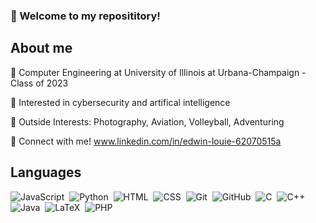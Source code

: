 ### 👋 Welcome to my reposititory!

## About me
:book: Computer Engineering at University of Illinois at Urbana-Champaign - Class of 2023

:thought_balloon:	 Interested in cybersecurity and artifical intelligence

:blue_heart:	Outside Interests: Photography, Aviation, Volleyball, Adventuring

:handshake: Connect with me! www.linkedin.com/in/edwin-louie-62070515a

## Languages
![JavaScript](https://img.shields.io/badge/-JavaScript-333333?style=flat&logo=javascript)&nbsp;
![Python](https://img.shields.io/badge/-Python-333333?style=flat&logo=python)&nbsp;
![HTML](https://img.shields.io/badge/-HTML-333333?style=flat&logo=HTML5)&nbsp;
![CSS](https://img.shields.io/badge/-CSS-333333?style=flat&logo=CSS3&logoColor=1572B6)&nbsp;
![Git](https://img.shields.io/badge/-Git-333333?style=flat&logo=git)&nbsp;
![GitHub](https://img.shields.io/badge/-GitHub-333333?style=flat&logo=github)&nbsp;
![C](https://img.shields.io/badge/C-333333?style=flat&logo=c&logoColor=1572B6)&nbsp;
![C++](https://img.shields.io/badge/C++-333333?style=flat&logo=c%2B%2B&logoColor=1572B6)&nbsp;
![Java](https://img.shields.io/badge/Java-333333?style=flat&logo=java&logoColor=1572B6)&nbsp;
![LaTeX](https://img.shields.io/badge/Latex-333333?style=flat&logo=latex&logoColor=1572B6)&nbsp;
![PHP](https://img.shields.io/badge/PHP-333333?style=flat&logo=php&logoColor=1572B6)&nbsp;


<!--
**edlouie9988/edlouie9988** is a ✨ _special_ ✨ repository because its `README.md` (this file) appears on your GitHub profile.

Here are some ideas to get you started:

- 🔭 I’m currently working on ...
- 🌱 I’m currently learning ...
- 👯 I’m looking to collaborate on ...
- 🤔 I’m looking for help with ...
- 💬 Ask me about ...
- 📫 How to reach me: ...
- 😄 Pronouns: ...
- ⚡ Fun fact: ...
-->
